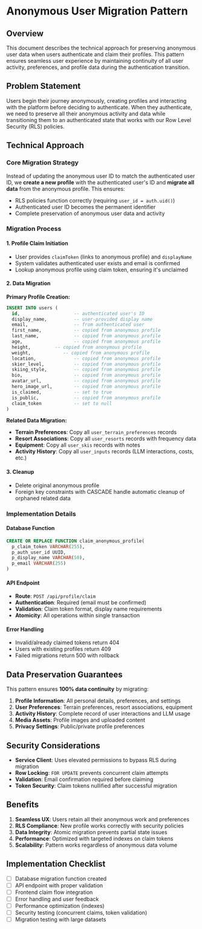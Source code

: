 # Anonymous User Migration Pattern

## Overview

This document describes the technical approach for preserving anonymous user data when users authenticate and claim their profiles. This pattern ensures seamless user experience by maintaining continuity of all user activity, preferences, and profile data during the authentication transition.

## Problem Statement

Users begin their journey anonymously, creating profiles and interacting with the platform before deciding to authenticate. When they authenticate, we need to preserve all their anonymous activity and data while transitioning them to an authenticated state that works with our Row Level Security (RLS) policies.

## Technical Approach

### Core Migration Strategy

Instead of updating the anonymous user ID to match the authenticated user ID, we **create a new profile** with the authenticated user's ID and **migrate all data** from the anonymous profile. This ensures:

- RLS policies function correctly (requiring `user_id = auth.uid()`)
- Authenticated user ID becomes the permanent identifier
- Complete preservation of anonymous user data and activity

### Migration Process

#### 1. Profile Claim Initiation
- User provides `claimToken` (links to anonymous profile) and `displayName`
- System validates authenticated user exists and email is confirmed
- Lookup anonymous profile using claim token, ensuring it's unclaimed

#### 2. Data Migration
**Primary Profile Creation:**
```sql
INSERT INTO users (
  id,                    -- authenticated user's ID
  display_name,          -- user-provided display name  
  email,                 -- from authenticated user
  first_name,            -- copied from anonymous profile
  last_name,             -- copied from anonymous profile
  age,                   -- copied from anonymous profile
  height,         -- copied from anonymous profile
  weight,            -- copied from anonymous profile
  location,              -- copied from anonymous profile
  skier_level,           -- copied from anonymous profile
  skiing_style,          -- copied from anonymous profile
  bio,                   -- copied from anonymous profile
  avatar_url,            -- copied from anonymous profile
  hero_image_url,        -- copied from anonymous profile
  is_claimed,            -- set to true
  is_public,             -- copied from anonymous profile
  claim_token            -- set to null
)
```

**Related Data Migration:**
- **Terrain Preferences**: Copy all `user_terrain_preferences` records
- **Resort Associations**: Copy all `user_resorts` records with frequency data
- **Equipment**: Copy all `user_skis` records with notes
- **Activity History**: Copy all `user_inputs` records (LLM interactions, costs, etc.)

#### 3. Cleanup
- Delete original anonymous profile
- Foreign key constraints with CASCADE handle automatic cleanup of orphaned related data

### Implementation Details

#### Database Function
```sql
CREATE OR REPLACE FUNCTION claim_anonymous_profile(
  p_claim_token VARCHAR(255),
  p_auth_user_id UUID,
  p_display_name VARCHAR(50), 
  p_email VARCHAR(255)
)
```

#### API Endpoint
- **Route**: `POST /api/profile/claim`
- **Authentication**: Required (email must be confirmed)
- **Validation**: Claim token format, display name requirements
- **Atomicity**: All operations within single transaction

#### Error Handling
- Invalid/already claimed tokens return 404
- Users with existing profiles return 409
- Failed migrations return 500 with rollback

## Data Preservation Guarantees

This pattern ensures **100% data continuity** by migrating:

1. **Profile Information**: All personal details, preferences, and settings
2. **User Preferences**: Terrain preferences, resort associations, equipment
3. **Activity History**: Complete record of user interactions and LLM usage
4. **Media Assets**: Profile images and uploaded content
5. **Privacy Settings**: Public/private profile preferences

## Security Considerations

- **Service Client**: Uses elevated permissions to bypass RLS during migration
- **Row Locking**: `FOR UPDATE` prevents concurrent claim attempts
- **Validation**: Email confirmation required before claiming
- **Token Security**: Claim tokens nullified after successful migration

## Benefits

1. **Seamless UX**: Users retain all their anonymous work and preferences
2. **RLS Compliance**: New profile works correctly with security policies  
3. **Data Integrity**: Atomic migration prevents partial state issues
4. **Performance**: Optimized with targeted indexes on claim tokens
5. **Scalability**: Pattern works regardless of anonymous data volume

## Implementation Checklist

- [ ] Database migration function created
- [ ] API endpoint with proper validation
- [ ] Frontend claim flow integration
- [ ] Error handling and user feedback
- [ ] Performance optimization (indexes)
- [ ] Security testing (concurrent claims, token validation)
- [ ] Migration testing with large datasets